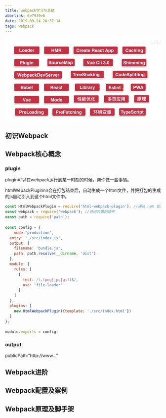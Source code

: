 ```yaml
---
title: webpack学习与总结
abbrlink: 6e7939e6
date: 2019-09-24 20:37:14
tags: webpack
---
```


![1569329464055](webpack%E5%AD%A6%E4%B9%A0%E4%B8%8E%E6%80%BB%E7%BB%93/1569329464055.png)

<!--more-->

## 初识Webpack

## Webpack核心概念
### plugin

plugin可以在webpack运行到某一时刻的时候，帮你做一些事情。

htmlWepackPluginnn会在打包结束后，自动生成一个html文件，并把打包的生成的js自动引入到这个html文件中。

```js
const HtmlWebpackPlugin = require('html-webpack-plugin'); //通过 npm 安装
const webpack = require('webpack'); //访问内置的插件
const path = require('path');

const config = {
    mode:"production",
  entry: './src/index.js',
  output: {
    filename: 'bundle.js',
    path: path.resolve(__dirname, 'dist')
  },
  module: {
    rules: [
      {
        test: /\.(png|jpg|gif)$/,
        use: 'file-loader'
      }
    ]
  },
  plugins: [
    new HtmlWebpackPlugin({template: './src/index.html'})
  ]
};

module.exports = config;
```



### output

publicPath:"http://www..."


## Webpack进阶

## Webpack配置及案例

## Webpack原理及脚手架